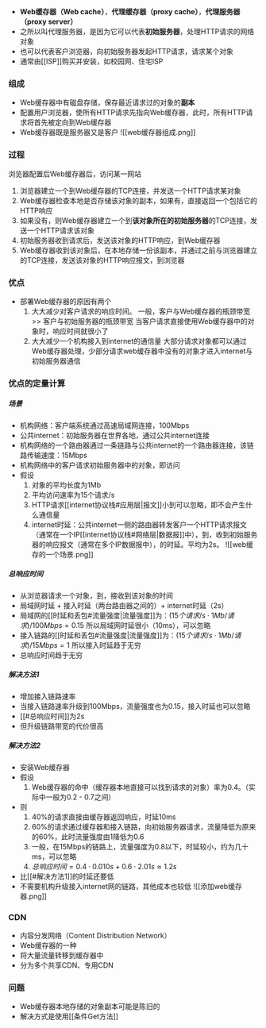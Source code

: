 - **Web缓存器（Web cache）**，**代理缓存器（proxy cache）**，**代理服务器（proxy server）**
- 之所以叫代理服务器，是因为它可以代表**初始服务器**，处理HTTP请求的网络对象
- 也可以代表客户浏览器，向初始服务器发起HTTP请求，请求某个对象
- 通常由[[ISP]]购买并安装，如校园网、住宅ISP
### 组成
- Web缓存器中有磁盘存储，保存最近请求过的对象的**副本**
- 配置用户浏览器，使所有HTTP请求先指向Web缓存器，此时，所有HTTP请求将首先被定向到Web缓存器
- Web缓存器既是服务器又是客户
![[web缓存器组成.png]]

### 过程
浏览器配置后Web缓存器后，访问某一网站
1. 浏览器建立一个到Web缓存器的TCP连接，并发送一个HTTP请求某对象
2. Web缓存器检查本地是否存储该对象的副本，如果有，直接返回一个包括它的HTTP响应
3. 如果没有，则Web缓存器建立一个到**该对象所在的初始服务器**的TCP连接，发送一个HTTP请求该对象
4. 初始服务器收到请求后，发送该对象的HTTP响应，到Web缓存器
5. Web缓存器收到该对象后，在本地存储一份该副本，并通过之前与浏览器建立的TCP连接，发送该对象的HTTP响应报文，到浏览器

### 优点
- 部署Web缓存器的原因有两个
	1. 大大减少对客户请求的响应时间。
		一般，客户与Web缓存器的瓶颈带宽 >> 客户与初始服务器的瓶颈带宽
		当客户请求直接使用Web缓存器中的对象时，响应时间就很小了
	2. 大大减少一个机构接入到internet的通信量
		大部分请求对象都可以通过Web缓存器处理，少部分请求web缓存器中没有的对象才进入internet与初始服务器通信
		
### 优点的定量计算
##### 场景
- 机构网络：客户端系统通过高速局域网连接，100Mbps
- 公共internet：初始服务器在世界各地，通过公共internet连接
- 机构网络的一个路由器通过一条链路与公共internet的一个路由器连接，该链路传输速度：15Mbps
- 机构网络中的客户请求初始服务器中的对象，即访问
- 假设
	1. 对象的平均长度为1Mb
	2. 平均访问速率为15个请求/s
	3. HTTP请求[[internet协议栈#应用层|报文]]小到可以忽略，即不会产生什么通信量
	4. internet时延：公共internet一侧的路由器转发客户一个HTTP请求报文（通常在一个IP[[internet协议栈#网络层|数据报]]中），到，收到初始服务器的响应报文（通常在多个IP数据报中），的时延。平均为2s。
![[web缓存的一个场景.png]]

##### 总响应时间
- 从浏览器请求一个对象，到，接收到该对象的时间
- 局域网时延 + 接入时延（两台路由器之间的）+ internet时延（2s）
- 局域网的[[时延和丢包#流量强度|流量强度]]为：$(15个请求/s \cdot 1Mb/请求)/100Mbps = 0.15$
	所以局域网时延很小（10ms），可以忽略
- 接入链路的[[时延和丢包#流量强度|流量强度]]为：$(15个请求/s \cdot 1Mb/请求)/15Mbps = 1$
	所以接入时延趋于无穷
- 总响应时间趋于无穷

##### 解决方法1
- 增加接入链路速率
- 当接入链路速率升级到100Mbps，流量强度也为0.15，接入时延也可以忽略
- [[#总响应时间]]为2s
- 但升级链路带宽的代价很高

##### 解决方法2
- 安装Web缓存器
- 假设
	1. Web缓存器的命中（缓存器本地直接可以找到请求的对象）率为0.4。（实际中一般为0.2 - 0.7之间）
- 则
	1. 40%的请求直接由缓存器返回响应，时延10ms
	2. 60%的请求通过缓存器和接入链路，向初始服务器请求，流量降低为原来的60%，此时流量强度由1降低为0.6
	3. 一般，在15Mbps的链路上，流量强度为0.8以下，时延较小，约为几十ms，可以忽略
	4. $总响应时间 = 0.4 \cdot 0.010s + 0.6 \cdot 2.01s \approx 1.2s$
- 比[[#解决方法1]]的时延还要低
- 不需要机构升级接入internet网的链路，其他成本也较低
![[添加web缓存器.png]]

### CDN
- 内容分发网络（Content Distribution Network）
- Web缓存器的一种
- 将大量流量转移到缓存器中
- 分为多个共享CDN、专用CDN

### 问题
- Web缓存器本地存储的对象副本可能是陈旧的
- 解决方式是使用[[条件Get方法]]